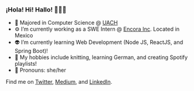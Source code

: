 ### ¡Hola! Hi! Hallo! 👩🏻‍💻

- 👾    Majored in Computer Science @ [UACH](https://www.uach.mx)
- ⚙️    I’m currently working as a SWE Intern @ [Encora Inc](https://www.encora.com). Located in Mexico
- 👽    I’m currently learning Web Development (Node JS, ReactJS, and Spring Boot)!
- 🧶    My hobbies include knitting, learning German, and creating Spotify playlists! 
- 👻    Pronouns: she/her


Find me on [Twitter](https://twitter.com/devjuliet), [Medium](https://devjuliet.medium.com), and [LinkedIn](https://www.linkedin.com/in/devjuliet/).
